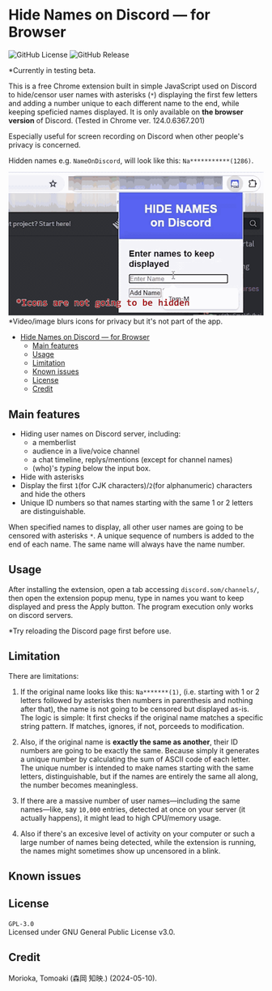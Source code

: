 # Hide Names on Discord — for Browser
![GitHub License](https://img.shields.io/github/license/Tom-M-Git/hide_names_on_discord_for_browser)
![GitHub Release](https://img.shields.io/github/v/release/Tom-M-Git/hide_names_on_discord_for_browser)

*Currently in testing beta.

This is a free Chrome extension built in simple JavaScript used on Discord to hide/censor user names with asterisks (`*`) displaying the first few letters and adding a number unique to each different name to the end, while keeping speficied names displayed. It is only available on **the browser version** of Discord. (Tested in Chrome ver. 124.0.6367.201)

Especially useful for screen recording on Discord when other people's privacy is concerned.

Hidden names e.g. `NameOnDiscord`, will look like this: `Na***********(1286)`.

![hide_names_on_discord_for_browser_intro](hide_names_on_discord_for_browser_intro.gif)
*Video/image blurs icons for privacy but it's not part of the app.

- [Hide Names on Discord — for Browser](#hide-names-on-discord--for-browser)
	- [Main features](#main-features)
	- [Usage](#usage)
	- [Limitation](#limitation)
	- [Known issues](#known-issues)
	- [License](#license)
	- [Credit](#credit)

## Main features
- Hiding user names on Discord server, including:
  - a memberlist
  - audience in a live/voice channel
  - a chat timeline, replys/mentions (except for channel names)
  - (who)'s *typing* below the input box.
- Hide with asterisks
- Display the first `1`(for CJK characters)/`2`(for alphanumeric) characters and hide the others
- Unique ID numbers so that names starting with the same 1 or 2 letters are distinguishable.

When specified names to display, all other user names are going to be censored with asterisks `*`.
A unique sequence of numbers is added to the end of each name. The same name will always have the name number.

## Usage
After installing the extension, open a tab accessing `discord.som/channels/`, then open the extension popup menu, type in names you want to keep displayed and press the Apply button.
The program execution only works on discord servers.

*Try reloading the Discord page first before use.

## Limitation
There are limitations:

1. If the original name looks like this: `Na*******(1)`, (i.e. starting with 1 or 2 letters followed by asterisks then numbers in parenthesis and nothing after that),
the name is not going to be censored but displayed as-is.
The logic is simple: It first checks if the original name matches a specific string pattern. If matches, ignores, if not, porceeds to modification.

2. Also, if the original name is **exactly the same as another**, their ID numbers are going to be exactly the same. Because simply it generates a unique number by calculating the sum of ASCII code of each letter. The unique number is intended to make names starting with the same letters, distinguishable, but if the names are entirely the same all along, the number becomes meaningless.

3. If there are a massive number of user names—including the same names—like, say `10,000` entries, detected at once on your server (it actually happens), it might lead to high CPU/memory usage.

4. Also if there's an excesive level of activity on your computer or such a large number of names being detected, while the extension is running, the names might sometimes show up uncensored in a blink.

## Known issues


## License
`GPL-3.0`<br>
Licensed under GNU General Public License v3.0.

## Credit
Morioka, Tomoaki (森岡 知映.) (2024-05-10).